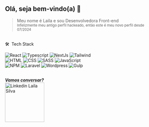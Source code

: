 ## Olá, seja bem-vindo(a) 👋
> Meu nome é Laila e sou Desenvolvedora Front-end <br />
<sup>Infelizmente meu antigo perfil hackeado, então este é meu novo perfil desde 07/2024 <sup />

 <br />
 🛠 &nbsp;Tech Stack


![React](https://img.shields.io/badge/React-20232A?style=for-the-badge&logo=react&logoColor=61DAFB)
![Typescript](https://img.shields.io/badge/TypeScript-007ACC?style=for-the-badge&logo=typescript&logoColor=white)
![NextJs](https://img.shields.io/badge/next%20js-000000?style=for-the-badge&logo=nextdotjs&logoColor=white)
![Tailwind](https://img.shields.io/badge/Tailwind_CSS-38B2AC?style=for-the-badge&logo=tailwind-css&logoColor=white)<br />
![HTML](https://img.shields.io/badge/HTML5-E34F26?style=for-the-badge&logo=html5&logoColor=white)
![CSS](https://img.shields.io/badge/CSS3-1572B6?style=for-the-badge&logo=css3&logoColor=white)
![SASS](https://img.shields.io/badge/Sass-CC6699?style=for-the-badge&logo=sass&logoColor=white)
![JavaScript](https://img.shields.io/badge/JavaScript-F7DF1E?style=for-the-badge&logo=javascript&logoColor=black)<br />
![NPM](https://img.shields.io/badge/npm-CB3837?style=for-the-badge&logo=npm&logoColor=white)
![Laravel](https://img.shields.io/badge/Laravel-FF2D20?style=for-the-badge&logo=laravel&logoColor=white)
![Wordpress](https://img.shields.io/badge/Wordpress-21759B?style=for-the-badge&logo=wordpress&logoColor=white)
![Gulp](https://img.shields.io/badge/Gulp-CF4647?style=for-the-badge&logo=gulp&logoColor=white)

 <br />
<i><b>Vamos conversar?</b></i> <br />

<a href="https://www.linkedin.com/in/cslaila/">
  <img align="left" alt="Linkedin Laila Silva" width="130px" src="https://img.shields.io/badge/LinkedIn-0077B5?style=for-the-badge&logo=linkedin&logoColor=white" />
</a> 
